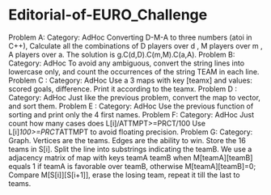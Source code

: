 # Editorial-of-EURO_Challenge
Problem A:
Category: AdHoc
Converting D-M-A to three numbers (atoi in C++), Calculate all the combinations of D players over d , M players over m , A players over a.
The solution is g.C(d,D).C(m,M).C(a,A).
Problem B:
Category: AdHoc
To avoid any ambiguous, convert the string lines into lowercase only, and count the occurrences of the string TEAM in each line. 
Problem C :
Category: AdHoc
Use a 3 maps with key [teamx] and values: scored goals, difference.
Print it according to the teamx.
Problem D :
Category: AdHoc
Just like the previous problem, convert the map to vector, and sort them.
Problem E :
Category: AdHoc
Use the previous function of sorting and print only the 4 first names.
Problem F:
Category: AdHoc
Just count how many cases does L[i]/ATTMPT>=PRCT/100 
Use L[i]*100>=PRCT*ATTMPT to avoid floating precision. 
Problem G:
Category: Graph.
Vertices are the teams.
Edges are the ability to win.
Store the 16 teams in S[i].
Split the line into substrings indicating the teamB.
We use a adjacency matrix of map with keys teamA teamB when M[teamA][teamB] equals 1 if teamA is favorable over teamB, otherwise M[teamA][teamB]=0;
Compare M[S[i]][S[i+1]], erase the losing team, repeat it till the last to teams.



